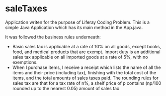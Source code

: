 # saleTaxes

Application writen for the purpose of Liferay Coding Problem.
This is a simple Java Application which has its main method in the App.java.

It was followed the business rules underneath:
* Basic sales tax is applicable at a rate of 10% on all goods, except books, food, and medical products that are exempt. Import duty is
an additional sales tax applicable on all imported goods at a rate of 5%, with no exemptions.
* When I purchase items, I receive a receipt which lists the name of all the items and their price (including tax), finishing with the total
cost of the items, and the total amounts of sales taxes paid. The rounding rules for sales tax are that for a tax rate of n%, a shelf price
of p contains (np/100 rounded up to the nearest 0.05) amount of sales tax

